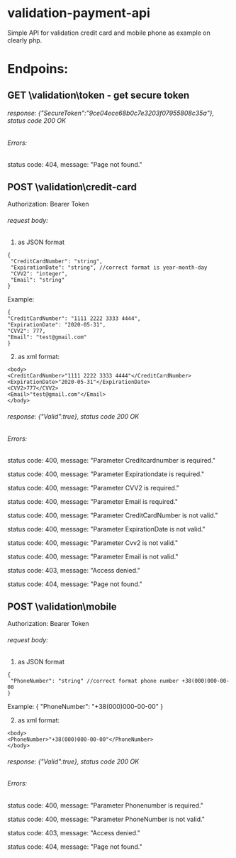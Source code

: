 # validation-payment-api
Simple API for validation credit card and mobile phone as example on clearly php.

# Endpoins:

## GET \validation\token - get secure token
###### response: {"SecureToken":"9ce04ece68b0c7e3203f07955808c35a"}, status code 200 OK

###### Errors:
status code: 404, message: "Page not found."

## POST \validation\credit-card
Authorization: Bearer Token

###### request body:

1) as JSON format
```
{
 "CreditCardNumber": "string", 
 "ExpirationDate": "string", //correct format is year-month-day
 "CVV2": "integer",
 "Email": "string"
}
```
Example:
```
{
"CreditCardNumber": "1111 2222 3333 4444",
"ExpirationDate": "2020-05-31",
"CVV2": 777,
"Email": "test@gmail.com"
}
```

2) as xml format:
```
<body>
<CreditCardNumber>"1111 2222 3333 4444"</CreditCardNumber>
<ExpirationDate>"2020-05-31"</ExpirationDate>
<CVV2>777</CVV2>
<Email>"test@gmail.com"</Email>
</body>
```

###### response: {"Valid":true}, status code 200 OK

###### Errors:
status code: 400, message: "Parameter Creditcardnumber is required."

status code: 400, message: "Parameter Expirationdate is required."

status code: 400, message: "Parameter CVV2 is required."

status code: 400, message: "Parameter Email is required."

status code: 400, message: "Parameter CreditCardNumber is not valid."

status code: 400, message: "Parameter ExpirationDate is not valid."

status code: 400, message: "Parameter Cvv2 is not valid."

status code: 400, message: "Parameter Email is not valid."

status code: 403, message: "Access denied."

status code: 404, message: "Page not found."

## POST \validation\mobile
Authorization: Bearer Token

###### request body:

1) as JSON format
```
{
 "PhoneNumber": "string" //correct format phone number +38(000)000-00-00
}
```
Example:
{
"PhoneNumber": "+38(000)000-00-00"
}

2) as xml format:
```
<body>
<PhoneNumber>"+38(000)000-00-00"</PhoneNumber>
</body>
```

###### response: {"Valid":true}, status code 200 OK

###### Errors:
status code: 400, message: "Parameter Phonenumber is required."

status code: 400, message: "Parameter PhoneNumber is not valid."

status code: 403, message: "Access denied."

status code: 404, message: "Page not found."
